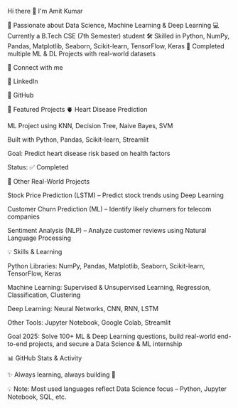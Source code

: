 Hi there 👋 I'm Amit Kumar

🎯 Passionate about Data Science, Machine Learning & Deep Learning
💻 Currently a B.Tech CSE (7th Semester) student
🛠️ Skilled in Python, NumPy, Pandas, Matplotlib, Seaborn, Scikit-learn, TensorFlow, Keras
🤖 Completed multiple ML & DL Projects with real-world datasets

🔗 Connect with me

💼 LinkedIn

🐙 GitHub

📂 Featured Projects
🫀 Heart Disease Prediction

ML Project using KNN, Decision Tree, Naive Bayes, SVM

Built with Python, Pandas, Scikit-learn, Streamlit

Goal: Predict heart disease risk based on health factors

Status: ✅ Completed

🔹 Other Real-World Projects

Stock Price Prediction (LSTM) – Predict stock trends using Deep Learning

Customer Churn Prediction (ML) – Identify likely churners for telecom companies

Sentiment Analysis (NLP) – Analyze customer reviews using Natural Language Processing

💡 Skills & Learning

Python Libraries: NumPy, Pandas, Matplotlib, Seaborn, Scikit-learn, TensorFlow, Keras

Machine Learning: Supervised & Unsupervised Learning, Regression, Classification, Clustering

Deep Learning: Neural Networks, CNN, RNN, LSTM

Other Tools: Jupyter Notebook, Google Colab, Streamlit

Goal 2025: Solve 100+ ML & Deep Learning questions, build real-world end-to-end projects, and secure a Data Science & ML internship

📊 GitHub Stats & Activity

✨ Always learning, always building 🚀

💡 Note: Most used languages reflect Data Science focus – Python, Jupyter Notebook, SQL, etc.
